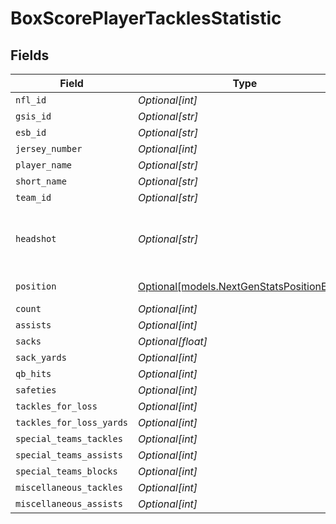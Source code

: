 # BoxScorePlayerTacklesStatistic


## Fields

| Field                                                                                  | Type                                                                                   | Required                                                                               | Description                                                                            | Example                                                                                |
| -------------------------------------------------------------------------------------- | -------------------------------------------------------------------------------------- | -------------------------------------------------------------------------------------- | -------------------------------------------------------------------------------------- | -------------------------------------------------------------------------------------- |
| `nfl_id`                                                                               | *Optional[int]*                                                                        | :heavy_minus_sign:                                                                     | N/A                                                                                    | 34452                                                                                  |
| `gsis_id`                                                                              | *Optional[str]*                                                                        | :heavy_minus_sign:                                                                     | N/A                                                                                    | 00-0039852                                                                             |
| `esb_id`                                                                               | *Optional[str]*                                                                        | :heavy_minus_sign:                                                                     | N/A                                                                                    | NAC559347                                                                              |
| `jersey_number`                                                                        | *Optional[int]*                                                                        | :heavy_minus_sign:                                                                     | N/A                                                                                    | 9                                                                                      |
| `player_name`                                                                          | *Optional[str]*                                                                        | :heavy_minus_sign:                                                                     | N/A                                                                                    | Matthew Stafford                                                                       |
| `short_name`                                                                           | *Optional[str]*                                                                        | :heavy_minus_sign:                                                                     | N/A                                                                                    | M.Stafford                                                                             |
| `team_id`                                                                              | *Optional[str]*                                                                        | :heavy_minus_sign:                                                                     | N/A                                                                                    | 2510                                                                                   |
| `headshot`                                                                             | *Optional[str]*                                                                        | :heavy_minus_sign:                                                                     | URL to player headshot image (contains formatInstructions placeholder)                 | https://static.www.nfl.com/image/upload/formatInstructions/league/oyap81gtzcvnfmripis1 |
| `position`                                                                             | [Optional[models.NextGenStatsPositionEnum]](../models/nextgenstatspositionenum.md)     | :heavy_minus_sign:                                                                     | Next Gen Stats player position                                                         |                                                                                        |
| `count`                                                                                | *Optional[int]*                                                                        | :heavy_minus_sign:                                                                     | N/A                                                                                    |                                                                                        |
| `assists`                                                                              | *Optional[int]*                                                                        | :heavy_minus_sign:                                                                     | N/A                                                                                    |                                                                                        |
| `sacks`                                                                                | *Optional[float]*                                                                      | :heavy_minus_sign:                                                                     | N/A                                                                                    | 1.5                                                                                    |
| `sack_yards`                                                                           | *Optional[int]*                                                                        | :heavy_minus_sign:                                                                     | N/A                                                                                    |                                                                                        |
| `qb_hits`                                                                              | *Optional[int]*                                                                        | :heavy_minus_sign:                                                                     | N/A                                                                                    |                                                                                        |
| `safeties`                                                                             | *Optional[int]*                                                                        | :heavy_minus_sign:                                                                     | N/A                                                                                    |                                                                                        |
| `tackles_for_loss`                                                                     | *Optional[int]*                                                                        | :heavy_minus_sign:                                                                     | N/A                                                                                    |                                                                                        |
| `tackles_for_loss_yards`                                                               | *Optional[int]*                                                                        | :heavy_minus_sign:                                                                     | N/A                                                                                    |                                                                                        |
| `special_teams_tackles`                                                                | *Optional[int]*                                                                        | :heavy_minus_sign:                                                                     | N/A                                                                                    |                                                                                        |
| `special_teams_assists`                                                                | *Optional[int]*                                                                        | :heavy_minus_sign:                                                                     | N/A                                                                                    |                                                                                        |
| `special_teams_blocks`                                                                 | *Optional[int]*                                                                        | :heavy_minus_sign:                                                                     | N/A                                                                                    |                                                                                        |
| `miscellaneous_tackles`                                                                | *Optional[int]*                                                                        | :heavy_minus_sign:                                                                     | N/A                                                                                    |                                                                                        |
| `miscellaneous_assists`                                                                | *Optional[int]*                                                                        | :heavy_minus_sign:                                                                     | N/A                                                                                    |                                                                                        |